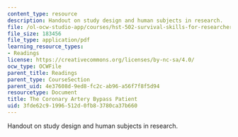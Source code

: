 ```yaml
---
content_type: resource
description: Handout on study design and human subjects in research.
file: /ol-ocw-studio-app/courses/hst-502-survival-skills-for-researchers-the-responsible-conduct-of-research-spring-2003/3fde62c91996512d0fb83780ca37b660_3thecoronaryartery.pdf
file_size: 183456
file_type: application/pdf
learning_resource_types:
- Readings
license: https://creativecommons.org/licenses/by-nc-sa/4.0/
ocw_type: OCWFile
parent_title: Readings
parent_type: CourseSection
parent_uid: 4e37608d-9ed8-fc2c-ab96-a56f7f8f5d94
resourcetype: Document
title: The Coronary Artery Bypass Patient
uid: 3fde62c9-1996-512d-0fb8-3780ca37b660
---
```

Handout on study design and human subjects in research.
